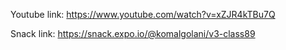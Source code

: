 Youtube link: https://www.youtube.com/watch?v=xZJR4kTBu7Q

Snack link: https://snack.expo.io/@komalgolani/v3-class89
